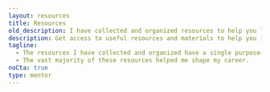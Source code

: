 ```yaml
---
layout: resources
title: Resources
old_description: I have collected and organized resources to help you learn and get the first UI developer job more efficiently.
description: Get access to useful resources and materials to help you in your journey as a UI developer through UI Development Mentoring program. Explore now!
tagline:
  - The resources I have collected and organized have a single purpose—to help you learn and get the first UI developer job more efficiently.
  - The vast majority of these resources helped me shape my career.
noCta: true
type: mentor
---
```

